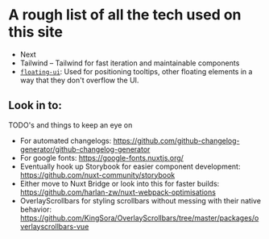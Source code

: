 # A rough list of all the tech used on this site

- Next
- Tailwind – Tailwind for fast iteration and maintainable components
- [`floating-ui`](https://floating-ui.com/): Used for positioning tooltips, other floating elements in a way that they don't overflow the UI. 

## Look in to:

TODO's and things to keep an eye on

- For automated changelogs: https://github.com/github-changelog-generator/github-changelog-generator
- For google fonts: https://google-fonts.nuxtjs.org/
- Eventually hook up Storybook for easier component development: https://github.com/nuxt-community/storybook
- Either move to Nuxt Bridge or look into this for faster builds: https://github.com/harlan-zw/nuxt-webpack-optimisations
- OverlayScrollbars for styling scrollbars without messing with their native behavior: https://github.com/KingSora/OverlayScrollbars/tree/master/packages/overlayscrollbars-vue
